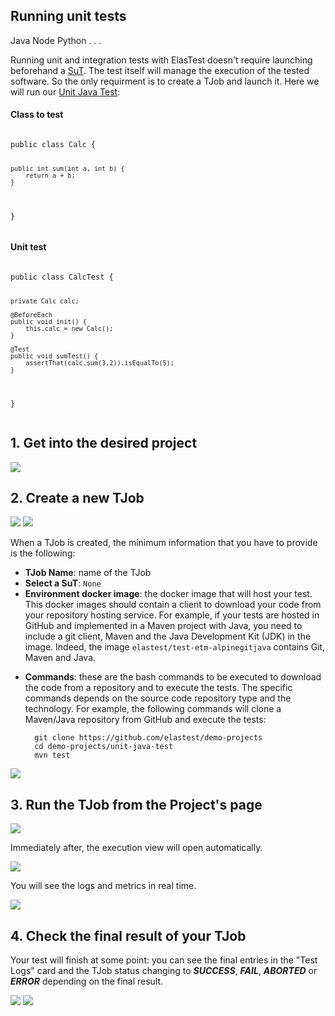 <div class="range range-xs-left">
<div class="cell-xs-10 cell-lg-6 text-md-left inset-md-right-80 cell-lg-push-1 offset-top-50 offset-lg-top-0">
<h2 id="content" class="h1">Running unit tests</h2>
<div class="offset-top-30 offset-md-top-50">
</div>
</div>
</div>

<div class="badges-menu">
    <span class="badge badge-default my-badge">Java</span>
    <span class="badge badge-default my-badge my-badge-disabled">Node</span>
    <span class="badge badge-default my-badge my-badge-disabled">Python</span>
    <span class="badge badge-default my-badge my-badge-disabled">. . .</span>
</div>

Running unit and integration tests with ElasTest doesn't require launching beforehand a [SuT](/fundamentals/core-concepts/). The test itself will manage the execution of the tested software. So the only requirment is to create a TJob and launch it. Here we will run our [Unit Java Test](https://github.com/elastest/demo-projects/tree/master/unit-java-test):

<div class="row">
<div class="col-md-6">
<h4>Class to test</h4>
<pre>
<code class="java">
public class Calc {

    public int sum(int a, int b) {
        return a + b;
    }

}
</code>
</pre>

</div>
<div class="col-md-6">
<h4>Unit test</h4>
<pre>
<code class="java">
public class CalcTest {

    private Calc calc;

    @BeforeEach
    public void init() {
        this.calc = new Calc();
    }

    @Test
    public void sumTest() {
        assertThat(calc.sum(3,2)).isEqualTo(5);
    }

}
</code>
</pre>
</div>
</div>

<h2 class="h4 no-border">1. Get into the desired project</h2>

<div class="docs-gallery inline-block">
    <a data-fancybox="gallery-1" href="/docs/how-to/images/1.png"><img class="img-responsive img-wellcome" src="/docs/how-to/images/1.png"/></a>
</div>

<h2 class="h4 no-border">2. Create a new TJob</h2>

<div class="docs-gallery inline-block">
    <a data-fancybox="gallery-2" href="/docs/how-to/images/2.png"><img class="img-responsive img-wellcome" src="/docs/how-to/images/2.png"/></a>
    <a data-fancybox="gallery-2" href="/docs/how-to/images/3.png"><img class="img-responsive img-wellcome" src="/docs/how-to/images/3.png"/></a>
</div>

When a TJob is created, the minimum information that you have to provide is the following:

- **TJob Name**: name of the TJob
- **Select a SuT**: `None`
- **Environment docker image**: the docker image that will host your test. This docker images should contain a client to download your code from your repository hosting service. For example, if your tests are hosted in GitHub and implemented in a Maven project with Java, you need to include a git client, Maven and the Java Development Kit (JDK) in the image. Indeed, the image `elastest/test-etm-alpinegitjava` contains Git, Maven and Java.
<!-- Modify when all images are available for testing with different hostsing services and technologies: Java, Maven, Pyhton, Ruby, Node... -->
- **Commands**: these are the bash commands to be executed to download the code from a repository and to execute the tests. The specific commands depends on the source code repository type and the technology. For example, the following commands will clone a Maven/Java repository from GitHub and execute the tests:

        git clone https://github.com/elastest/demo-projects
        cd demo-projects/unit-java-test
        mvn test


<div class="docs-gallery inline-block">
    <a data-fancybox="gallery-2" href="/docs/how-to/images/4.png"><img class="img-responsive img-wellcome" src="/docs/how-to/images/4.png"/></a>
</div>

<h2 class="h4 no-border">3. Run the TJob from the Project's page</h2>

<div class="docs-gallery inline-block">
    <a data-fancybox="gallery-3" href="/docs/how-to/images/5.png"><img class="img-responsive img-wellcome" src="/docs/how-to/images/5.png"/></a>
</div>

Immediately after, the execution view will open automatically.

<div class="docs-gallery inline-block">
    <a data-fancybox="gallery-3" href="/docs/how-to/images/6.png"><img class="img-responsive img-wellcome" src="/docs/how-to/images/6.png"/></a>
</div>

You will see the logs and metrics in real time.

<div class="docs-gallery inline-block">
    <a data-fancybox="gallery-3" href="/docs/how-to/images/7.png"><img class="img-responsive img-wellcome" src="/docs/how-to/images/7.png"/></a>
</div>

<h2 class="h4 no-border">4. Check the final result of your TJob</h2>

Your test will finish at some point: you can see the final entries in the "Test Logs" card and the TJob status changing to ***SUCCESS***, ***FAIL***, ***ABORTED*** or ***ERROR*** depending on the final result.

<div class="docs-gallery inline-block">
    <a data-fancybox="gallery-4" href="/docs/how-to/images/8.png"><img class="img-responsive img-wellcome" src="/docs/how-to/images/8.png"/></a>
    <a data-fancybox="gallery-4" href="/docs/how-to/images/9.png"><img class="img-responsive img-wellcome" src="/docs/how-to/images/9.png"/></a>
</div>

<script src="//code.jquery.com/jquery-3.2.1.min.js"></script>
<link rel="stylesheet" href="https://cdnjs.cloudflare.com/ajax/libs/fancybox/3.2.5/jquery.fancybox.min.css" />
<script src="https://cdnjs.cloudflare.com/ajax/libs/fancybox/3.2.5/jquery.fancybox.min.js"></script>

<script>
var galleries = $('div.docs-gallery');
for (var i = 1; i <= galleries.length; i++) {
    $().fancybox({
    selector : '[data-fancybox="gallery-' + i + '"]',
    infobar : true,
    arrows : false,
    loop: false,
    protect: true,
    transitionEffect: 'slide',
    buttons : [
        'close'
    ],
    clickOutside : 'close',
    clickSlide   : 'close',
  });
}
</script>